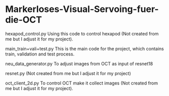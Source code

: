 # Markerloses-Visual-Servoing-fuer-die-OCT

hexapod_control.py 
Using this code to control hexapod (Not created from me but I adjust it for my project).

main_train+vali+test.py
This is the main code for the project, which contains train, validation and test process.

neu_data_generator.py
To adjust images from OCT as input of resnet18

resnet.py
(Not created from me but I adjust it for my project)

oct_client_2d.py
To control OCT make it collect images (Not created from me but I adjust it for my project).
